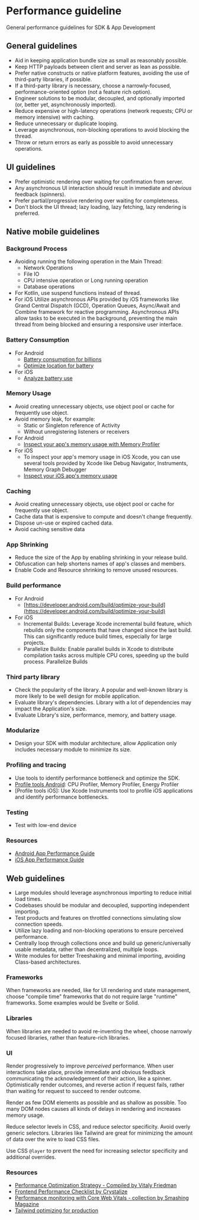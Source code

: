 # Performance guideline

General performance guidelines for SDK & App Development

## General guidelines

* Aid in keeping application bundle size as small as reasonably possible.
* Keep HTTP payloads between client and server as lean as possible.
* Prefer native constructs or native platform features, avoiding the use of third-party libraries, if possible.
* If a third-party library is necessary, choose a narrowly-focused, performance-oriented option (not a feature rich option).
* Engineer solutions to be modular, decoupled, and optionally imported (or, better yet, asynchronously imported).
* Reduce expensive or high-latency operations (network requests; CPU or memory intensive) with caching.
* Reduce unnecessary or duplicate looping.
* Leverage asynchronous, non-blocking operations to avoid blocking the thread.
* Throw or return errors as early as possible to avoid unnecessary operations.

## UI guidelines

* Prefer optimistic rendering over waiting for confirmation from server.
* Any asynchronous UI interaction should result in immediate and _obvious_ feedback (spinners).
* Prefer partial/progressive rendering over waiting for completeness.
* Don't block the UI thread; lazy loading, lazy fetching, lazy rendering is preferred.

## Native mobile guidelines

### Background Process

* Avoiding running the following operation in the Main Thread:
  * Network Operations
  * File IO
  * CPU intensive operation or Long running operation
  * Database operations
* For Kotlin, use suspend functions instead of thread.
* For iOS Utilize asynchronous APIs provided by iOS frameworks like Grand Central Dispatch (GCD), Operation Queues, Async/Await and Combine framework for reactive programming.
  Asynchronous APIs allow tasks to be executed in the background, preventing the main thread from being blocked and ensuring a responsive user interface.

### Battery Consumption

* For Android
  * [Battery consumption for billions ](https://developer.android.com/docs/quality-guidelines/build-for-billions/battery-consumption)
  * [Optimize location for battery](https://developer.android.com/develop/sensors-and-location/location/battery)
* For iOS
  * [Analyze battery use](https://developer.apple.com/documentation/xcode/analyzing-your-app-s-battery-use)

### Memory Usage

* Avoid creating unnecessary objects, use object pool or cache for frequently use object.
* Avoid memory leak, for example:
  * Static or Singleton reference of Activity
  * Without unregistering listeners or receivers
* For Android
  * [Inspect your app's memory usage with Memory Profiler](https://developer.android.com/studio/profile/memory-profiler)
* For iOS
  * To inspect your app's memory usage in iOS Xcode, you can use several tools provided by Xcode like Debug Navigator, Instruments, Memory Graph Debugger
  * [Inspect your iOS app's memory usage](https://developer.apple.com/documentation/xcode/gathering-information-about-memory-use)

### Caching

* Avoid creating unnecessary objects, use object pool or cache for frequently use object.
* Cache data that is expensive to compute and doesn't change frequently.
* Dispose un-use or expired cached data.
* Avoid caching sensitive data

### App Shrinking

* Reduce the size of the App by enabling shrinking in your release build.
* Obfuscation can help shortens names of app's classes and members.
* Enable Code and Resource shrinking to remove unused resources.

### Build performance

* For Android
  * [https://developer.android.com/build/optimize-your-build](https://developer.android.com/build/optimize-your-build)
* For iOS
  * Incremental Builds: Leverage Xcode incremental build feature, which rebuilds only the components that have changed since the last build. This can significantly reduce build times, especially for large projects.
  * Parallelize Builds: Enable parallel builds in Xcode to distribute compilation tasks across multiple CPU cores, speeding up the build process. Parallelize Builds

### Third party library

* Check the popularity of the library. A popular and well-known library is more likely to be well design for mobile application.
* Evaluate library's dependencies. Library with a lot of dependencies may impact the Application's size.
* Evaluate Library's size, performance, memory, and battery usage.

### Modularize

* Design your SDK with modular architecture, allow Application only includes necessary module to minimize its size.


### Profiling and tracing

* Use tools to identify performance bottleneck and optimize the SDK.
* [Profile tools Android](https://developer.android.com/studio/profile): CPU Profiler, Memory Profiler, Energy Profiler
* [Profile tools iOS]: Use Xcode Instruments tool to profile iOS applications and identify performance bottlenecks.

### Testing

* Test with low-end device

### Resources

- [Android App Performance Guide](https://developer.android.com/topic/performance/overview)
- [iOS App Performance Guide](https://developer.apple.com/documentation/xcode/improving-your-app-s-performance/)

## Web guidelines

* Large modules should leverage asynchronous importing to reduce initial load times.
* Codebases should be modular and decoupled, supporting independent importing.
* Test products and features on throttled connections simulating slow connection speeds.
* Utilize lazy loading and non-blocking operations to ensure perceived performance.
* Centrally loop through collections once and build up generic/universally usable metadata, rather than decentralized, multiple loops.
* Write modules for better Treeshaking and minimal importing, avoiding Class-based architectures.

### Frameworks

When frameworks are needed, like for UI rendering and state management, choose "compile time" frameworks that do not require large "runtime" frameworks. Some examples would be Svelte or Solid.

### Libraries

When libraries are needed to avoid re-inventing the wheel, choose narrowly focused libraries, rather than feature-rich libraries.

### UI

Render progressively to improve _perceived_ performance. When user interactions take place, provide immediate and obvious feedback communicating the acknowledgement of their action, like a spinner. Optimistically render outcomes, and reverse action if request fails, rather than waiting for request to succeed to render outcome.

Render as few DOM elements as possible and as shallow as possible. Too many DOM nodes causes all kinds of delays in rendering and increases memory usage.

Reduce selector levels in CSS, and reduce selector specificity. Avoid overly generic selectors. Libraries like Tailwind are great for minimizing the amount of data over the wire to load CSS files.

Use CSS `@layer` to prevent the need for increasing selector specificity and additional overrides.

### Resources

* [Performance Optimization Strategy - Compiled by Vitaly Friedman](https://smashed.by/perf-strategy)
* [Frontend Performance Checklist by Crystalize](https://crystallize.com/learn/best-practices/frontend-performance/checklist)
* [Performance monitoring with Core Web Vitals - collection by Smashing Magazine](https://www.smashingmagazine.com/category/core-web-vitals)
* [Tailwind optimizing for production](https://tailwindcss.com/docs/optimizing-for-production)

